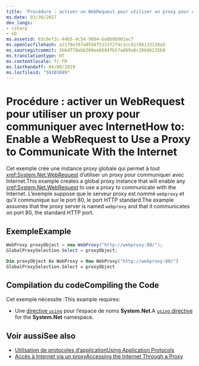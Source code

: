```yaml
---
title: 'Procédure : activer un WebRequest pour utiliser un proxy pour communiquer avec Internet'
ms.date: 03/30/2017
dev_langs:
- csharp
- vb
ms.assetid: 63c0ef2c-44b5-4c54-9804-ba0b9b001ac7
ms.openlocfilehash: a2179e767a0556f5223f2f4c1cc91708133120a5
ms.sourcegitcommit: 5b6d778ebb269ee6684fb57ad69a8c28b06235b9
ms.translationtype: HT
ms.contentlocale: fr-FR
ms.lasthandoff: 04/08/2019
ms.locfileid: "59103699"
---
```

# <a name="how-to-enable-a-webrequest-to-use-a-proxy-to-communicate-with-the-internet"></a><span data-ttu-id="53ed4-102">Procédure : activer un WebRequest pour utiliser un proxy pour communiquer avec Internet</span><span class="sxs-lookup"><span data-stu-id="53ed4-102">How to: Enable a WebRequest to Use a Proxy to Communicate With the Internet</span></span>
<span data-ttu-id="53ed4-103">Cet exemple crée une instance proxy globale qui permet à tout <xref:System.Net.WebRequest> d’utiliser un proxy pour communiquer avec Internet.</span><span class="sxs-lookup"><span data-stu-id="53ed4-103">This example creates a global proxy instance that will enable any <xref:System.Net.WebRequest> to use a proxy to communicate with the Internet.</span></span> <span data-ttu-id="53ed4-104">L’exemple suppose que le serveur proxy est nommé `webproxy` et qu’il communique sur le port 80, le port HTTP standard.</span><span class="sxs-lookup"><span data-stu-id="53ed4-104">The example assumes that the proxy server is named `webproxy` and that it communicates on port 80, the standard HTTP port.</span></span>  
  
## <a name="example"></a><span data-ttu-id="53ed4-105">Exemple</span><span class="sxs-lookup"><span data-stu-id="53ed4-105">Example</span></span>  
  
```csharp  
WebProxy proxyObject = new WebProxy("http://webproxy:80/");  
GlobalProxySelection.Select = proxyObject;  
```  
  
```vb  
Dim proxyObject As WebProxy = New WebProxy("http://webproxy:80/")  
GlobalProxySelection.Select = proxyObject  
```  
  
## <a name="compiling-the-code"></a><span data-ttu-id="53ed4-106">Compilation du code</span><span class="sxs-lookup"><span data-stu-id="53ed4-106">Compiling the Code</span></span>  
 <span data-ttu-id="53ed4-107">Cet exemple nécessite :</span><span class="sxs-lookup"><span data-stu-id="53ed4-107">This example requires:</span></span>  
  
-   <span data-ttu-id="53ed4-108">Une [directive `using`](../../csharp/language-reference/keywords/using-directive.md) pour l’espace de noms **System.Net**.</span><span class="sxs-lookup"><span data-stu-id="53ed4-108">A [`using` directive](../../csharp/language-reference/keywords/using-directive.md) for the **System.Net** namespace.</span></span>  
  
## <a name="see-also"></a><span data-ttu-id="53ed4-109">Voir aussi</span><span class="sxs-lookup"><span data-stu-id="53ed4-109">See also</span></span>

- [<span data-ttu-id="53ed4-110">Utilisation de protocoles d’application</span><span class="sxs-lookup"><span data-stu-id="53ed4-110">Using Application Protocols</span></span>](../../../docs/framework/network-programming/using-application-protocols.md)
- [<span data-ttu-id="53ed4-111">Accès à Internet via un proxy</span><span class="sxs-lookup"><span data-stu-id="53ed4-111">Accessing the Internet Through a Proxy</span></span>](../../../docs/framework/network-programming/accessing-the-internet-through-a-proxy.md)
